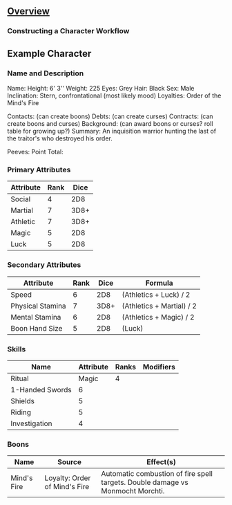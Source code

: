 ## [Overview](https://github.com/Kibrael/RPG/blob/master/python/overview.md)
### Constructing a Character Workflow

## Example Character

### Name and Description
Name:
Height: 6' 3''
Weight: 225
Eyes: Grey
Hair: Black
Sex: Male
Inclination: Stern, confrontational (most likely mood)
Loyalties: Order of the Mind's Fire 

Contacts: (can create boons)
Debts: (can create curses)
Contracts: (can create boons and curses)
Background: (can award boons or curses? roll table for growing up?)
Summary: An inquisition warrior hunting the last of the traitor's who destroyed his order.

Peeves:
Point Total:


### Primary Attributes

|Attribute|Rank|Dice|
|---------|----|----|
|Social|4|2D8|
|Martial|7|3D8+|
|Athletic|7|3D8+|
|Magic|5|2D8|
|Luck|5|2D8|

### Secondary Attributes
|Attribute|Rank|Dice|Formula|
|---------|----|----|-------|
|Speed|6|2D8|(Athletics + Luck) / 2|
|Physical Stamina|7|3D8+|(Athletics + Martial) / 2|
|Mental Stamina|6|2D8|(Athletics + Magic) / 2|
|Boon Hand Size|5|2D8|(Luck)|

### Skills
|Name|Attribute|Ranks|Modifiers|
|----|---------|-----|---------|
|Ritual|Magic|4||
|1-Handed Swords|6||
|Shields|5||
|Riding|5||
|Investigation|4|

### Boons

|Name|Source|Effect(s)|
|----|------|---------|
|Mind's Fire|Loyalty: Order of Mind's Fire|Automatic combustion of fire spell targets.  Double damage vs Monmocht Morchti.
